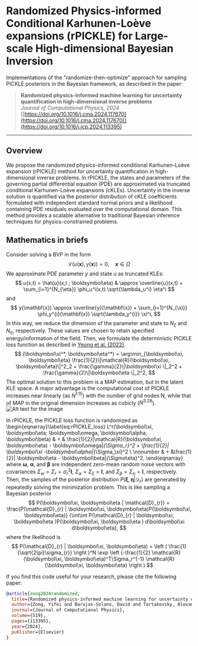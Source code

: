 # Randomized Physics-informed Conditional Karhunen-Loève expansions (rPICKLE) for Large-scale High-dimensional Bayesian Inversion

Implementations of the "randomize-then-optimize" approach for sampling PICKLE posteriors in the Bayesian framework, as described in the paper:

> **Randomized physics-informed machine learning for uncertainty quantification in high-dimensional inverse problems**  
> *Journal of Computational Physics, 2024*  
> [[https://doi.org/10.1016/j.cma.2024.117670](https://doi.org/10.1016/j.cma.2024.117670)](https://doi.org/10.1016/j.jcp.2024.113395)

---
## Overview
We propose the randomized physics-informed conditional Karhunen-Loève expansion (rPICKLE) method for uncertainty quantification in high-dimensional inverse problems. In rPICKLE, the states and parameters of the governing partial differential equation (PDE) are approximated via truncated conditional Karhunen-Loève expansions (cKLEs). Uncertainty in the inverse solution is quantified via the posterior distribution of cKLE coefficients formulated with independent standard normal priors and a likelihood containing PDE residuals evaluated over the computational domain. This method provides a scalable alternative to traditional Bayesian inference techniques for physics-constrained problems.

## Mathematics in briefs
Consider solving a BVP in the form
$$
\mathcal{L}(u(\mathbf{x}),y(\mathbf{x}))=0, \quad \mathbf{x} \in \Omega
$$
We approximate PDE parameter $y$ and state $u$ as truncated KLEs:
$$
u(x,t) = \hat{u}(x,t ; \boldsymbol\eta) & \approx \overline{u}(x,t) + \sum_{i=1}^{N_{\eta}} \phi_u^i(x,t) \sqrt{\lambda_u^i} \eta^i
$$
and 
$$
y(\mathbf{x}) \approx \overline{y}(\mathbf{x}) + \sum_{i=1}^{N_{\xi}} \phi_y^{i}(\mathbf{x}) \sqrt{\lambda_y^{i}} \xi^i,
$$
In this way, we reduce the dimension of the parameter and state to $N_{\xi}$ and $N_{\eta}$, respectively. These values are chosen to retain specified energy/information of the field. Then, we formulate the deterministic PICKLE loss function as described in [Yeung et al. (2022)](https://doi.org/10.1029/2021WR031023).
$$
(\boldsymbol\xi^*, \boldsymbol\eta^*) 
 =  \arg\min_{\boldsymbol\xi, \boldsymbol\eta} \frac{1}{2}\|\mathcal{R}(\boldsymbol\xi, \boldsymbol\eta)\|^2_2 +  \frac{\gamma}{2}\|\boldsymbol\xi \|_2^2 + \frac{\gamma}{2}\|\boldsymbol\eta \|_2^2,
$$
The optimal solution to this problem is a MAP estimation, but in the latent KLE space. A major advantage is the computational cost of PICKLE increases near linearly (as $N^1.15$) with the number of grid nodes N, while that of MAP in the original dimension increases as cubicly ($N^3.28$). ![Alt text for the image](path/to/image.png)

In rPICKLE, the PICKLE loss function is randomized as
\begin{eqnarray}\label{eq:rPICKLE_loss}
 L^r(\boldsymbol\xi, \boldsymbol\eta; \boldsymbol\omega, \boldsymbol\alpha, \boldsymbol\beta)
& = &
 \frac{1}{2}\|\mathcal{R}(\boldsymbol\xi, \boldsymbol\eta) - \boldsymbol\omega\|_{\Sigma_r}^2 +  \frac{1}{2}\| \boldsymbol\xi -\boldsymbol\alpha\|_{\Sigma_\xi}^2 \\ \nonumber
& + &\frac{1}{2}\| \boldsymbol\eta  - \boldsymbol\beta\|_{\Sigma_\eta}^2,
\end{eqnarray}
where $\boldsymbol\omega$, $\boldsymbol\alpha$, and $\boldsymbol\beta$ are independent zero-mean random noise vectors with covariances $\Sigma_w = \Sigma_r = {\sigma_r^2}\mathbf{I}$, $\Sigma_\alpha = \Sigma_\xi = \mathbf{I}$, and $\Sigma_\beta = \Sigma_\eta = \mathbf{I}$, respectively. Then, the samples of the posterior distribution $P(\boldsymbol\xi, \boldsymbol\eta | \mathcal{D}_{r})$ are generated by repeatedly solving the minimization problem.
This is like sampling a Bayesian posterior
$$
P(\boldsymbol\xi, \boldsymbol\eta | \mathcal{D}_{r}) = \frac{P(\mathcal{D}_{r} | \boldsymbol\xi, \boldsymbol\eta)P(\boldsymbol\xi, \boldsymbol\eta)}
{\int\int P(\mathcal{D}_{r} | \boldsymbol\xi, \boldsymbol\eta )P(\boldsymbol\xi, \boldsymbol\eta ) d\boldsymbol\xi d\boldsymbol\eta},
$$
where the likelihood is 
$$
 P(\mathcal{D}_{r} | \boldsymbol\xi, \boldsymbol\eta) = \left ( \frac{1}{\sqrt{2\pi}\sigma_{r}} \right )^N \exp \left (-\frac{1}{2} \mathcal{R}(\boldsymbol\xi, \boldsymbol\eta)^T\Sigma_r^{-1} \mathcal{R}(\boldsymbol\xi, \boldsymbol\eta) \right )
$$

If you find this code useful for your research, please cite the following paper:
```bibtex
@article{zong2024randomized,
  title={Randomized physics-informed machine learning for uncertainty quantification in high-dimensional inverse problems},
  author={Zong, Yifei and Barajas-Solano, David and Tartakovsky, Alexandre M},
  journal={Journal of Computational Physics},
  volume={519},
  pages={113395},
  year={2024},
  publisher={Elsevier}
}
```

